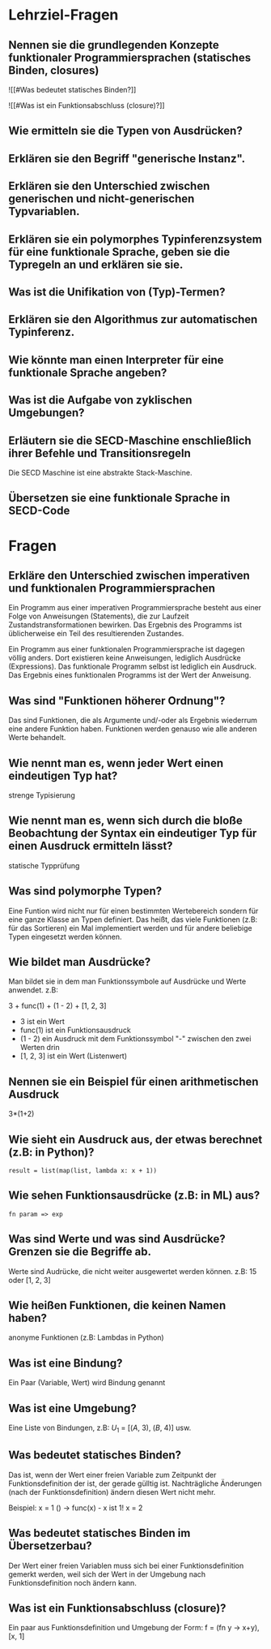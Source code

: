 # Lehrziel-Fragen
## Nennen sie die grundlegenden Konzepte funktionaler Programmiersprachen (statisches Binden, closures)
![[#Was bedeutet statisches Binden?]]

![[#Was ist ein Funktionsabschluss (closure)?]]

## Wie ermitteln sie die Typen von Ausdrücken?

## Erklären sie den Begriff "generische Instanz".

## Erklären sie den Unterschied zwischen generischen und nicht-generischen Typvariablen.

## Erklären sie ein polymorphes Typinferenzsystem für eine funktionale Sprache, geben sie die Typregeln an und erklären sie sie.

## Was ist die Unifikation von (Typ)-Termen?

## Erklären sie den Algorithmus zur automatischen Typinferenz.

## Wie könnte man einen Interpreter für eine funktionale Sprache angeben?

## Was ist die Aufgabe von zyklischen Umgebungen?

## Erläutern sie die SECD-Maschine enschließlich ihrer Befehle und Transitionsregeln
Die SECD Maschine ist eine abstrakte Stack-Maschine.

## Übersetzen sie eine funktionale Sprache in SECD-Code

# Fragen
## Erkläre den Unterschied zwischen imperativen und funktionalen Programmiersprachen
Ein Programm aus einer imperativen Programmiersprache besteht aus einer Folge von Anweisungen (Statements), die zur Laufzeit Zustandstransformationen bewirken. Das Ergebnis des Programms ist üblicherweise ein Teil des resultierenden Zustandes.

Ein Programm aus einer funktionalen Programmiersprache ist dagegen völlig anders. Dort existieren keine Anweisungen, lediglich Ausdrücke (Expressions). Das funktionale Programm selbst ist lediglich ein Ausdruck. Das Ergebnis eines funktionalen Programms ist der Wert der Anweisung.

## Was sind "Funktionen höherer Ordnung"?
Das sind Funktionen, die als Argumente und/-oder als Ergebnis wiederrum eine andere Funktion haben. Funktionen werden genauso wie alle anderen Werte behandelt.

## Wie nennt man es, wenn jeder Wert einen eindeutigen Typ hat?
strenge Typisierung

## Wie nennt man es, wenn sich durch die bloße Beobachtung der Syntax ein eindeutiger Typ für einen Ausdruck ermitteln lässt?
statische Typprüfung

## Was sind polymorphe Typen?
Eine Funtion wird nicht nur für einen bestimmten Wertebereich sondern für eine ganze Klasse an Typen definiert. Das heißt, das viele Funktionen (z.B: für das Sortieren) ein Mal implementiert werden und für andere beliebige Typen eingesetzt werden können.

## Wie bildet man Ausdrücke?
Man bildet sie in dem man Funktionssymbole auf Ausdrücke und Werte anwendet. z.B:

3 + func(1) + (1 - 2) + [1, 2, 3]

- 3 ist ein Wert
- func(1) ist ein Funktionsausdruck
- (1 - 2) ein Ausdruck mit dem Funktionssymbol "-" zwischen den zwei Werten drin
- [1, 2, 3] ist ein Wert (Listenwert)

## Nennen sie ein Beispiel für einen arithmetischen Ausdruck
3*(1+2)

## Wie sieht ein Ausdruck aus, der etwas berechnet (z.B: in Python)?
```ML
result = list(map(list, lambda x: x + 1))
```

## Wie sehen Funktionsausdrücke (z.B: in ML) aus?
```ML
fn param => exp
```

## Was sind Werte und was sind Ausdrücke? Grenzen sie die Begriffe ab.
Werte sind Audrücke, die nicht weiter ausgewertet werden können.
z.B: 15 oder [1, 2, 3]

## Wie heißen Funktionen, die keinen Namen haben?
anonyme Funktionen (z.B: Lambdas in Python) 

## Was ist eine Bindung?
Ein Paar (Variable, Wert) wird Bindung genannt

## Was ist eine Umgebung?
Eine Liste von Bindungen, z.B: $U_1$ = [($A$, 3), ($B$, 4)] usw.

## Was bedeutet statisches Binden?
Das ist, wenn der Wert einer freien Variable zum Zeitpunkt der Funktionsdefinition der ist, der gerade gülltig ist. Nachträgliche Änderungen (nach der Funktionsdefinition) ändern diesen Wert nicht mehr.

Beispiel:
x = 1
() -\> func(x) - x ist 1!
x = 2

## Was bedeutet statisches Binden im Übersetzerbau?
Der Wert einer freien Variablen muss sich bei einer Funktionsdefinition gemerkt werden, weil sich der Wert in der Umgebung nach Funktionsdefinition noch ändern kann.

## Was ist ein Funktionsabschluss (closure)?
Ein paar aus Funktionsdefinition und Umgebung der Form:
f = (fn y -\> x+y), [x, 1]


